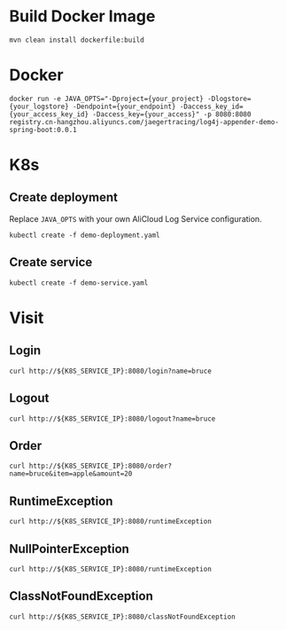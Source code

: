 # Build Docker Image
```
mvn clean install dockerfile:build
```

# Docker
```
docker run -e JAVA_OPTS="-Dproject={your_project} -Dlogstore={your_logstore} -Dendpoint={your_endpoint} -Daccess_key_id={your_access_key_id} -Daccess_key={your_access}" -p 8080:8080 registry.cn-hangzhou.aliyuncs.com/jaegertracing/log4j-appender-demo-spring-boot:0.0.1
```

# K8s

## Create deployment
Replace `JAVA_OPTS` with your own AliCloud Log Service configuration.
```
kubectl create -f demo-deployment.yaml
```

## Create service
```
kubectl create -f demo-service.yaml
```

# Visit

## Login
```
curl http://${K8S_SERVICE_IP}:8080/login?name=bruce
```

## Logout
```
curl http://${K8S_SERVICE_IP}:8080/logout?name=bruce
```

## Order
```
curl http://${K8S_SERVICE_IP}:8080/order?name=bruce&item=apple&amount=20
```

## RuntimeException
```
curl http://${K8S_SERVICE_IP}:8080/runtimeException
```

## NullPointerException
```
curl http://${K8S_SERVICE_IP}:8080/runtimeException
```

## ClassNotFoundException
```
curl http://${K8S_SERVICE_IP}:8080/classNotFoundException
```